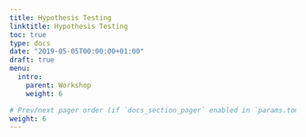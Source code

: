 ```yaml
---
title: Hypothesis Testing
linktitle: Hypothesis Testing
toc: true
type: docs
date: "2019-05-05T00:00:00+01:00"
draft: true
menu:
  intro:
    parent: Workshop
    weight: 6

# Prev/next pager order (if `docs_section_pager` enabled in `params.toml`)
weight: 6
---
```



